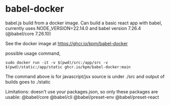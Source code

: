 # babel-docker
babel.js build from a docker image.  Can build a basic react app with babel, currently uses NODE_VERSION=22.14.0 and babel version 7.26.4 (@babel/core 7.26.10)

See the docker image at https://ghcr.io/kpm/babel-docker

possible usage command, 

    sudo docker run -it -v $(pwd)/src:/app/src -v $(pwd)/static:/app/static ghcr.io/kpm/babel-docker:main

The command above is for javascript/jsx source is under ./src and output of builds goes to ./static

Limitations:  doesn't use your packages.json, so only these packages are usable:
@babel/core @babel/cli @babel/preset-env @babel/preset-react
